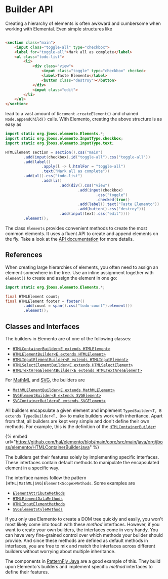 # Builder API

Creating a hierarchy of elements is often awkward and cumbersome when working with Elemental. Even simple structures like

```html

<section class="main">
    <input class="toggle-all" type="checkbox">
    <label for="toggle-all">Mark all as complete</label>
    <ul class="todo-list">
        <li>
            <div class="view">
                <input class="toggle" type="checkbox" checked>
                <label>Taste Elemento</label>
                <button class="destroy"></button>
            </div>
            <input class="edit">
        </li>
    </ul>
</section>
```

lead to a vast amount of `Document.createElement()` and chained `Node.appendChild()` calls. With Elemento, creating the above
structure is as easy as

```java
import static org.jboss.elemento.Elements.*;
import static org.jboss.elemento.InputType.checkbox;
import static org.jboss.elemento.InputType.text;

HTMLElement section = section().css("main")
        .add(input(checkbox).id("toggle-all").css("toggle-all"))
        .add(label()
                .apply(l -> l.htmlFor = "toggle-all")
                .text("Mark all as complete"))
        .add(ul().css("todo-list")
                .add(li()
                        .add(div().css("view")
                                .add(input(checkbox)
                                        .css("toggle")
                                        .checked(true))
                                .add(label().text("Taste Elemento"))
                                .add(button().css("destroy")))
                        .add(input(text).css("edit"))))
        .element();
```

The class `Elements` provides convenient methods to create the most common elements. It uses a fluent API to create and append
elements on the fly. Take a look at
the [API documentation](https://hal.github.io/elemento/apidocs/org/jboss/elemento/Elements.html) for more details.

## References

When creating large hierarchies of elements, you often need to assign an element somewhere in the tree. Use an inline assignment
together with `element()` to create and assign the element in one go:

```java
import static org.jboss.elemento.Elements.*;

final HTMLElement count;
final HTMLElement footer = footer()
        .add(count = span().css("todo-count").element())
        .element();
```

## Classes and Interfaces

The builders in Elemento are of one of the following classes:

* [`HTMLContainerBuilder<E extends HTMLElement>`](https://hal.github.io/elemento/apidocs/org/jboss/elemento/HTMLContainerBuilder.html)
* [`HTMLElementBuilder<E extends HTMLElement>`](https://hal.github.io/elemento/apidocs/org/jboss/elemento/HTMLElementBuilder.html)
* [`HTMLInputElementBuilder<E extends HTMLInputElement>`](https://hal.github.io/elemento/apidocs/org/jboss/elemento/HTMLInputElementBuilder.html)
* [`HTMLSelectElementBuilder<E extends HTMLSelectElement>`](https://hal.github.io/elemento/apidocs/org/jboss/elemento/HTMLSelectElementBuilder.html)
* [`HTMLTextAreaElementBuilder<E extends HTMLTextAreaElement>`](https://hal.github.io/elemento/apidocs/org/jboss/elemento/HTMLTextAreaElementBuilder.html)

For [MathML](mathml.md) and [SVG](svg.md), the builders are

* [`MathMLElementBuilder<E extends MathMLElement>`](https://hal.github.io/elemento/apidocs/org/jboss/elemento/mathml/MathMLElementBuilder.html)
* [`SVGElementBuilder<E extends SVGElement>`](https://hal.github.io/elemento/apidocs/org/jboss/elemento/svg/SVGElementBuilder.html)
* [`SVGContainerBuilder<E extends SVGElement>`](https://hal.github.io/elemento/apidocs/org/jboss/elemento/svg/SVGContainerBuilder.html)

All builders encapsulate a given element and implement `TypedBuilder<T, B extends TypedBuilder<T, B>>` to make builders work
with inheritance. Apart from that, all builders are kept very simple and don't define their own methods. For example, this is
the definition of the [`HTMLContainerBuilder`](https://hal.github.io/elemento/apidocs/org/jboss/elemento/HTMLContainerBuilder.html):

{% embed
url="https://github.com/hal/elemento/blob/main/core/src/main/java/org/jboss/elemento/HTMLContainerBuilder.java" %}

The builders get their features solely by implementing specific interfaces. These interfaces contain default methods to
manipulate the encapsulated element in a specific way.

The interface names follow the pattern `[HTML|MathML|SVG]Element<Scope>Methods`. Some examples are

* [`ElementAttributeMethods`](https://hal.github.io/elemento/apidocs/org/jboss/elemento/ElementAttributeMethods.html)
* [`HTMLElementDataMethods`](https://hal.github.io/elemento/apidocs/org/jboss/elemento/HTMLElementDataMethods.html)
* [`HTMLInputElementMethods`](https://hal.github.io/elemento/apidocs/org/jboss/elemento/HTMLInputElementMethods.html)
* [`SVGElementStyleMethods`](https://hal.github.io/elemento/apidocs/org/jboss/elemento/SVGElementStyleMethods.html)

If you only use Elemento to create a DOM tree quickly and easily, you won't most likely come into touch with these _method_
interfaces. However, if you want to create your own builders, the interfaces come in very handy. You can have very fine-grained
control over which methods your builder should provide. And since these methods are defined as default methods in interfaces,
you are free to mix and match the interfaces across different builders without worrying about multiple inheritance.

The components in [PatternFly Java](https://patternfly-java.github.io/api-design) are a good example of this. They build upon
Elemento's builders and implement specific _method_ interfaces to define their features.

